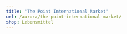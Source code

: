 ```yaml
---
title: "The Point International Market"
url: /aurora/the-point-international-market/
shop: Lebensmittel
---
```


